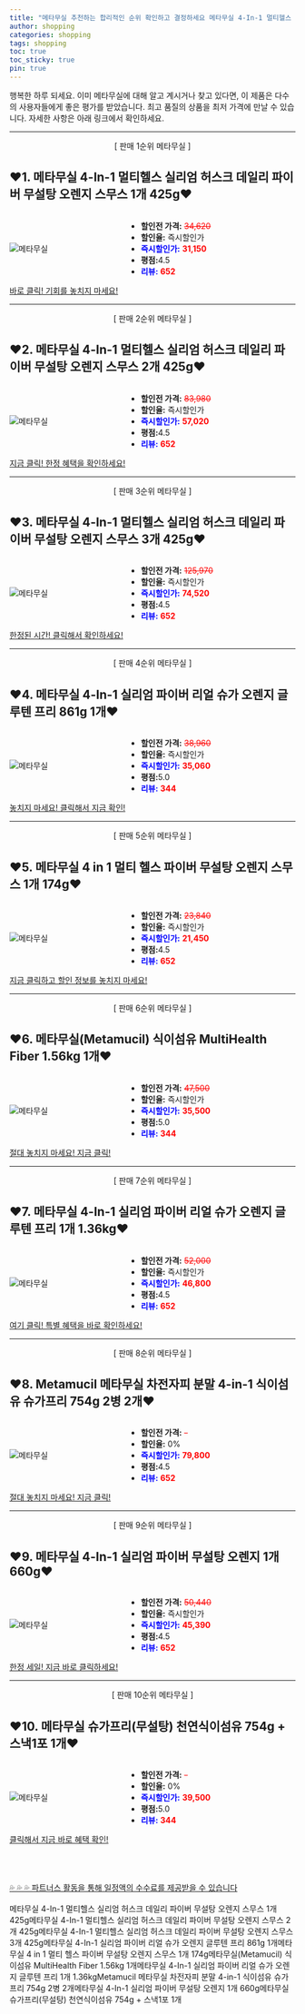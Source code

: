 ```yaml
---
title: "메타무실 추천하는 합리적인 순위 확인하고 결정하세요 메타무실 4-In-1 멀티헬스 실리엄 허스크"
author: shopping
categories: shopping
tags: shopping
toc: true
toc_sticky: true
pin: true
---
```

행복한 하루 되세요. 이미 메타무실에 대해 알고 계시거나 찾고 있다면, 이 제품은 다수의 사용자들에게 좋은 평가를 받았습니다. 최고 품질의 상품을 최저 가격에 만날 수 있습니다. 자세한 사항은 아래 링크에서 확인하세요.

---
<p class="toplist" style="margin: 0 auto; display: block; width: fit-content;">[ 판매 1순위 메타무실 ]</p>

<h2><strong>❤️1. 메타무실 4-In-1 멀티헬스 실리엄 허스크 데일리 파이버 무설탕 오렌지 스무스 1개 425g❤️</strong></h2>

<div style="display: flex; align-items: center;">
    <div style="flex: 0.4;">
        <img src="https://thumbnail8.coupangcdn.com/thumbnails/remote/230x230ex/image/vendor_inventory/4dd7/f78d47b6a57c223d76cfe6338bba9b0755357ac53c9435e7ec1eae248be4.jpg" alt="메타무실" style="max-width: 100%;">
    </div>
    <div style="flex: 0.6; margin-left: 10px;">
        <ul>
            <li><strong>할인전 가격:</strong> <del style="color: red;">34,620</del></li>
            <li><strong>할인율:</strong> 즉시할인가</li>
            <li><span style='color:blue'><strong>즉시할인가:</strong></span> <span style='color:red'><strong>31,150</strong></span></li>
            <li><strong>평점:</strong>4.5</li>
            <li><span style='color:blue'><strong>리뷰:</strong></span> <span style='color:red'><strong>652</strong></span></li>
        </ul>
    </div>
</div>
<div class="center">
    <a href="https://selin100587.github.io?lptag=AF9450613&subid=githubio&pageKey=340581957&traceid=V0-153&itemId=1084280119&vendorItemId=5589417237" class="myButton">
        바로 클릭! 기회를 놓치지 마세요!
    </a>
</div>


---
<p class="toplist" style="margin: 0 auto; display: block; width: fit-content;">[ 판매 2순위 메타무실 ]</p>

<h2><strong>❤️2. 메타무실 4-In-1 멀티헬스 실리엄 허스크 데일리 파이버 무설탕 오렌지 스무스 2개 425g❤️</strong></h2>

<div style="display: flex; align-items: center;">
    <div style="flex: 0.4;">
        <img src="https://thumbnail9.coupangcdn.com/thumbnails/remote/230x230ex/image/vendor_inventory/f4ec/49d2e32f2653a6c77dd1b4e3e8987b822771fbcf77802062be8cde8a1d3b.jpg" alt="메타무실" style="max-width: 100%;">
    </div>
    <div style="flex: 0.6; margin-left: 10px;">
        <ul>
            <li><strong>할인전 가격:</strong> <del style="color: red;">83,980</del></li>
            <li><strong>할인율:</strong> 즉시할인가</li>
            <li><span style='color:blue'><strong>즉시할인가:</strong></span> <span style='color:red'><strong>57,020</strong></span></li>
            <li><strong>평점:</strong>4.5</li>
            <li><span style='color:blue'><strong>리뷰:</strong></span> <span style='color:red'><strong>652</strong></span></li>
        </ul>
    </div>
</div>
<div class="center">
    <a href="https://selin100587.github.io?lptag=AF9450613&subid=githubio&pageKey=340581957&traceid=V0-153&itemId=14619548998&vendorItemId=81926586579" class="myButton">
        지금 클릭! 한정 혜택을 확인하세요!
    </a>
</div>


---
<p class="toplist" style="margin: 0 auto; display: block; width: fit-content;">[ 판매 3순위 메타무실 ]</p>

<h2><strong>❤️3. 메타무실 4-In-1 멀티헬스 실리엄 허스크 데일리 파이버 무설탕 오렌지 스무스 3개 425g❤️</strong></h2>

<div style="display: flex; align-items: center;">
    <div style="flex: 0.4;">
        <img src="https://thumbnail8.coupangcdn.com/thumbnails/remote/230x230ex/image/vendor_inventory/467e/b6ee37dfb28ff309176c7178570d443e3085b440aa2fb1ec80871237cc8f.jpg" alt="메타무실" style="max-width: 100%;">
    </div>
    <div style="flex: 0.6; margin-left: 10px;">
        <ul>
            <li><strong>할인전 가격:</strong> <del style="color: red;">125,970</del></li>
            <li><strong>할인율:</strong> 즉시할인가</li>
            <li><span style='color:blue'><strong>즉시할인가:</strong></span> <span style='color:red'><strong>74,520</strong></span></li>
            <li><strong>평점:</strong>4.5</li>
            <li><span style='color:blue'><strong>리뷰:</strong></span> <span style='color:red'><strong>652</strong></span></li>
        </ul>
    </div>
</div>
<div class="center">
    <a href="https://selin100587.github.io?lptag=AF9450613&subid=githubio&pageKey=340581957&traceid=V0-153&itemId=14619548996&vendorItemId=81926586548" class="myButton">
        한정된 시간! 클릭해서 확인하세요!
    </a>
</div>


---
<p class="toplist" style="margin: 0 auto; display: block; width: fit-content;">[ 판매 4순위 메타무실 ]</p>

<h2><strong>❤️4. 메타무실 4-In-1 실리엄 파이버 리얼 슈가 오렌지 글루텐 프리 861g 1개❤️</strong></h2>

<div style="display: flex; align-items: center;">
    <div style="flex: 0.4;">
        <img src="https://thumbnail10.coupangcdn.com/thumbnails/remote/230x230ex/image/vendor_inventory/images/2019/11/21/9/5/34578522-42bf-425d-a18e-0fb3c7fe43c2.jpg" alt="메타무실" style="max-width: 100%;">
    </div>
    <div style="flex: 0.6; margin-left: 10px;">
        <ul>
            <li><strong>할인전 가격:</strong> <del style="color: red;">38,960</del></li>
            <li><strong>할인율:</strong> 즉시할인가</li>
            <li><span style='color:blue'><strong>즉시할인가:</strong></span> <span style='color:red'><strong>35,060</strong></span></li>
            <li><strong>평점:</strong>5.0</li>
            <li><span style='color:blue'><strong>리뷰:</strong></span> <span style='color:red'><strong>344</strong></span></li>
        </ul>
    </div>
</div>
<div class="center">
    <a href="https://selin100587.github.io?lptag=AF9450613&subid=githubio&pageKey=68697993&traceid=V0-153&itemId=1084277189&vendorItemId=5589413191" class="myButton">
        놓치지 마세요! 클릭해서 지금 확인!
    </a>
</div>


---
<p class="toplist" style="margin: 0 auto; display: block; width: fit-content;">[ 판매 5순위 메타무실 ]</p>

<h2><strong>❤️5. 메타무실 4 in 1 멀티 헬스 파이버 무설탕 오렌지 스무스 1개 174g❤️</strong></h2>

<div style="display: flex; align-items: center;">
    <div style="flex: 0.4;">
        <img src="https://thumbnail8.coupangcdn.com/thumbnails/remote/230x230ex/image/vendor_inventory/caba/9c68ad9be6408eaa24a03d007fadf0282e02117066ff572645cd91a88861.jpeg" alt="메타무실" style="max-width: 100%;">
    </div>
    <div style="flex: 0.6; margin-left: 10px;">
        <ul>
            <li><strong>할인전 가격:</strong> <del style="color: red;">23,840</del></li>
            <li><strong>할인율:</strong> 즉시할인가</li>
            <li><span style='color:blue'><strong>즉시할인가:</strong></span> <span style='color:red'><strong>21,450</strong></span></li>
            <li><strong>평점:</strong>4.5</li>
            <li><span style='color:blue'><strong>리뷰:</strong></span> <span style='color:red'><strong>652</strong></span></li>
        </ul>
    </div>
</div>
<div class="center">
    <a href="https://selin100587.github.io?lptag=AF9450613&subid=githubio&pageKey=340581957&traceid=V0-153&itemId=41141112&vendorItemId=4041700073" class="myButton">
        지금 클릭하고 할인 정보를 놓치지 마세요!
    </a>
</div>


---
<p class="toplist" style="margin: 0 auto; display: block; width: fit-content;">[ 판매 6순위 메타무실 ]</p>

<h2><strong>❤️6. 메타무실(Metamucil) 식이섬유 MultiHealth Fiber 1.56kg 1개❤️</strong></h2>

<div style="display: flex; align-items: center;">
    <div style="flex: 0.4;">
        <img src="https://thumbnail6.coupangcdn.com/thumbnails/remote/230x230ex/image/vendor_inventory/adc6/dd3b60fa627de38976e2116cb1fee573898fb5eaa685e49a43a71e3caa6e.jpg" alt="메타무실" style="max-width: 100%;">
    </div>
    <div style="flex: 0.6; margin-left: 10px;">
        <ul>
            <li><strong>할인전 가격:</strong> <del style="color: red;">47,500</del></li>
            <li><strong>할인율:</strong> 즉시할인가</li>
            <li><span style='color:blue'><strong>즉시할인가:</strong></span> <span style='color:red'><strong>35,500</strong></span></li>
            <li><strong>평점:</strong>5.0</li>
            <li><span style='color:blue'><strong>리뷰:</strong></span> <span style='color:red'><strong>344</strong></span></li>
        </ul>
    </div>
</div>
<div class="center">
    <a href="https://selin100587.github.io?lptag=AF9450613&subid=githubio&pageKey=68697993&traceid=V0-153&itemId=229364543&vendorItemId=85272145740" class="myButton">
        절대 놓치지 마세요! 지금 클릭!
    </a>
</div>


---
<p class="toplist" style="margin: 0 auto; display: block; width: fit-content;">[ 판매 7순위 메타무실 ]</p>

<h2><strong>❤️7. 메타무실 4-In-1 실리엄 파이버 리얼 슈가 오렌지 글루텐 프리 1개 1.36kg❤️</strong></h2>

<div style="display: flex; align-items: center;">
    <div style="flex: 0.4;">
        <img src="https://thumbnail10.coupangcdn.com/thumbnails/remote/230x230ex/image/vendor_inventory/images/2019/11/21/9/2/e4bc73a5-f98a-49d0-af54-ad864a55847a.jpg" alt="메타무실" style="max-width: 100%;">
    </div>
    <div style="flex: 0.6; margin-left: 10px;">
        <ul>
            <li><strong>할인전 가격:</strong> <del style="color: red;">52,000</del></li>
            <li><strong>할인율:</strong> 즉시할인가</li>
            <li><span style='color:blue'><strong>즉시할인가:</strong></span> <span style='color:red'><strong>46,800</strong></span></li>
            <li><strong>평점:</strong>4.5</li>
            <li><span style='color:blue'><strong>리뷰:</strong></span> <span style='color:red'><strong>652</strong></span></li>
        </ul>
    </div>
</div>
<div class="center">
    <a href="https://selin100587.github.io?lptag=AF9450613&subid=githubio&pageKey=340581957&traceid=V0-153&itemId=8925384305&vendorItemId=5589413185" class="myButton">
        여기 클릭! 특별 혜택을 바로 확인하세요!
    </a>
</div>


---
<p class="toplist" style="margin: 0 auto; display: block; width: fit-content;">[ 판매 8순위 메타무실 ]</p>

<h2><strong>❤️8. Metamucil 메타무실 차전자피 분말 4-in-1 식이섬유 슈가프리 754g 2병 2개❤️</strong></h2>

<div style="display: flex; align-items: center;">
    <div style="flex: 0.4;">
        <img src="https://thumbnail10.coupangcdn.com/thumbnails/remote/230x230ex/image/vendor_inventory/5e68/3f24e3f3da8b76a9f5af1d9924654ff537bf4a755dfb38c6e810dfeb3a19.jpg" alt="메타무실" style="max-width: 100%;">
    </div>
    <div style="flex: 0.6; margin-left: 10px;">
        <ul>
            <li><strong>할인전 가격:</strong> <del style="color: red;">-</del></li>
            <li><strong>할인율:</strong> 0%</li>
            <li><span style='color:blue'><strong>즉시할인가:</strong></span> <span style='color:red'><strong>79,800</strong></span></li>
            <li><strong>평점:</strong>4.5</li>
            <li><span style='color:blue'><strong>리뷰:</strong></span> <span style='color:red'><strong>652</strong></span></li>
        </ul>
    </div>
</div>
<div class="center">
    <a href="https://selin100587.github.io?lptag=AF9450613&subid=githubio&pageKey=340581957&traceid=V0-153&itemId=20035020003&vendorItemId=87131503195" class="myButton">
        절대 놓치지 마세요! 지금 클릭!
    </a>
</div>


---
<p class="toplist" style="margin: 0 auto; display: block; width: fit-content;">[ 판매 9순위 메타무실 ]</p>

<h2><strong>❤️9. 메타무실 4-In-1 실리엄 파이버 무설탕 오렌지 1개 660g❤️</strong></h2>

<div style="display: flex; align-items: center;">
    <div style="flex: 0.4;">
        <img src="https://thumbnail8.coupangcdn.com/thumbnails/remote/230x230ex/image/vendor_inventory/images/2019/11/21/9/8/742701f7-7595-4fd1-b4b1-194065b29f6b.jpg" alt="메타무실" style="max-width: 100%;">
    </div>
    <div style="flex: 0.6; margin-left: 10px;">
        <ul>
            <li><strong>할인전 가격:</strong> <del style="color: red;">50,440</del></li>
            <li><strong>할인율:</strong> 즉시할인가</li>
            <li><span style='color:blue'><strong>즉시할인가:</strong></span> <span style='color:red'><strong>45,390</strong></span></li>
            <li><strong>평점:</strong>4.5</li>
            <li><span style='color:blue'><strong>리뷰:</strong></span> <span style='color:red'><strong>652</strong></span></li>
        </ul>
    </div>
</div>
<div class="center">
    <a href="https://selin100587.github.io?lptag=AF9450613&subid=githubio&pageKey=340581957&traceid=V0-153&itemId=20903367577&vendorItemId=5589408218" class="myButton">
        한정 세일! 지금 바로 클릭하세요!
    </a>
</div>


---
<p class="toplist" style="margin: 0 auto; display: block; width: fit-content;">[ 판매 10순위 메타무실 ]</p>

<h2><strong>❤️10. 메타무실 슈가프리(무설탕) 천연식이섬유 754g + 스낵1포 1개❤️</strong></h2>

<div style="display: flex; align-items: center;">
    <div style="flex: 0.4;">
        <img src="https://thumbnail9.coupangcdn.com/thumbnails/remote/230x230ex/image/vendor_inventory/7a5d/422bbe5ed0097d9346cd6caf81b2398ab997410ad6b87e21beebd58e2a1c.jpg" alt="메타무실" style="max-width: 100%;">
    </div>
    <div style="flex: 0.6; margin-left: 10px;">
        <ul>
            <li><strong>할인전 가격:</strong> <del style="color: red;">-</del></li>
            <li><strong>할인율:</strong> 0%</li>
            <li><span style='color:blue'><strong>즉시할인가:</strong></span> <span style='color:red'><strong>39,500</strong></span></li>
            <li><strong>평점:</strong>5.0</li>
            <li><span style='color:blue'><strong>리뷰:</strong></span> <span style='color:red'><strong>344</strong></span></li>
        </ul>
    </div>
</div>
<div class="center">
    <a href="https://selin100587.github.io?lptag=AF9450613&subid=githubio&pageKey=68697993&traceid=V0-153&itemId=12418921850&vendorItemId=74054993585" class="myButton">
        클릭해서 지금 바로 혜택 확인!
    </a>
</div>

<br><br><br>[💦 💦 💦 파트너스 활동을 통해 일정액의 수수료를 제공받을 수 있습니다](https://link.coupang.com/a/bcpT2c)<br><br>메타무실 4-In-1 멀티헬스 실리엄 허스크 데일리 파이버 무설탕 오렌지 스무스 1개 425g메타무실 4-In-1 멀티헬스 실리엄 허스크 데일리 파이버 무설탕 오렌지 스무스 2개 425g메타무실 4-In-1 멀티헬스 실리엄 허스크 데일리 파이버 무설탕 오렌지 스무스 3개 425g메타무실 4-In-1 실리엄 파이버 리얼 슈가 오렌지 글루텐 프리 861g 1개메타무실 4 in 1 멀티 헬스 파이버 무설탕 오렌지 스무스 1개 174g메타무실(Metamucil) 식이섬유 MultiHealth Fiber 1.56kg 1개메타무실 4-In-1 실리엄 파이버 리얼 슈가 오렌지 글루텐 프리 1개 1.36kgMetamucil 메타무실 차전자피 분말 4-in-1 식이섬유 슈가프리 754g 2병 2개메타무실 4-In-1 실리엄 파이버 무설탕 오렌지 1개 660g메타무실 슈가프리(무설탕) 천연식이섬유 754g + 스낵1포 1개